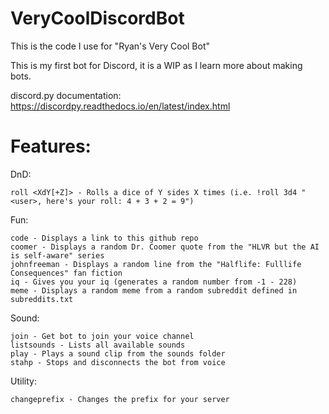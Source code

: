 # VeryCoolDiscordBot
This is the code I use for "Ryan's Very Cool Bot"

This is my first bot for Discord, it is a WIP as I learn more about making bots.

discord.py documentation: https://discordpy.readthedocs.io/en/latest/index.html

# Features:
   
  DnD:
  
    roll <XdY[+Z]> - Rolls a dice of Y sides X times (i.e. !roll 3d4 "<user>, here's your roll: 4 + 3 + 2 = 9")
    
  Fun:
  
    code - Displays a link to this github repo
    coomer - Displays a random Dr. Coomer quote from the "HLVR but the AI is self-aware" series
    johnfreeman - Displays a random line from the "Halflife: Fulllife Consequences" fan fiction
    iq - Gives you your iq (generates a random number from -1 - 228)
    meme - Displays a random meme from a random subreddit defined in subreddits.txt
    
   Sound:
 
    join - Get bot to join your voice channel
    listsounds - Lists all available sounds
    play - Plays a sound clip from the sounds folder
    stahp - Stops and disconnects the bot from voice
  
  Utility:
  
    changeprefix - Changes the prefix for your server

